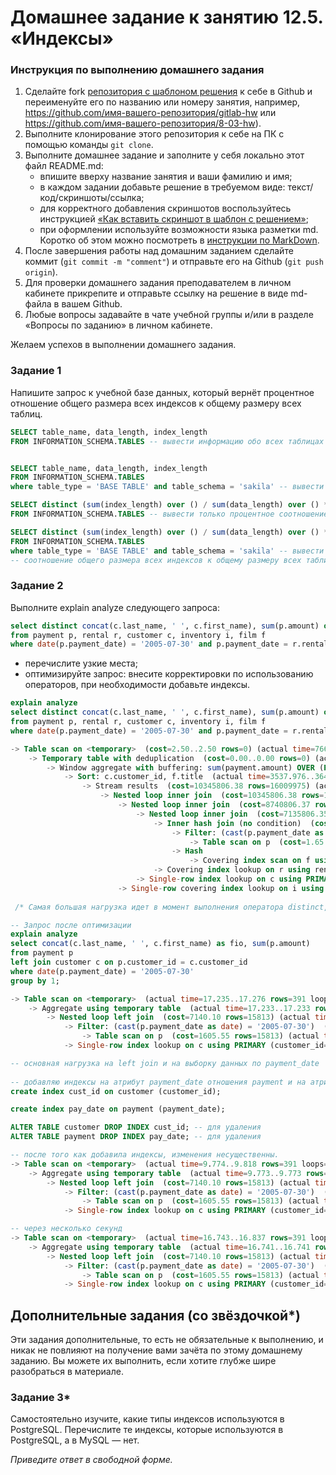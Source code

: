 # Домашнее задание к занятию 12.5. «Индексы»

### Инструкция по выполнению домашнего задания

1. Сделайте fork [репозитория c шаблоном решения](https://github.com/netology-code/sys-pattern-homework) к себе в Github и переименуйте его по названию или номеру занятия, например, https://github.com/имя-вашего-репозитория/gitlab-hw или https://github.com/имя-вашего-репозитория/8-03-hw).
2. Выполните клонирование этого репозитория к себе на ПК с помощью команды `git clone`.
3. Выполните домашнее задание и заполните у себя локально этот файл README.md:
   - впишите вверху название занятия и ваши фамилию и имя;
   - в каждом задании добавьте решение в требуемом виде: текст/код/скриншоты/ссылка;
   - для корректного добавления скриншотов воспользуйтесь инструкцией [«Как вставить скриншот в шаблон с решением»](https://github.com/netology-code/sys-pattern-homework/blob/main/screen-instruction.md);
   - при оформлении используйте возможности языка разметки md. Коротко об этом можно посмотреть в [инструкции по MarkDown](https://github.com/netology-code/sys-pattern-homework/blob/main/md-instruction.md).
4. После завершения работы над домашним заданием сделайте коммит (`git commit -m "comment"`) и отправьте его на Github (`git push origin`).
5. Для проверки домашнего задания преподавателем в личном кабинете прикрепите и отправьте ссылку на решение в виде md-файла в вашем Github.
6. Любые вопросы задавайте в чате учебной группы и/или в разделе «Вопросы по заданию» в личном кабинете.

Желаем успехов в выполнении домашнего задания.

### Задание 1

Напишите запрос к учебной базе данных, который вернёт процентное отношение общего размера всех индексов к общему размеру всех таблиц.

```sql
SELECT table_name, data_length, index_length
FROM INFORMATION_SCHEMA.TABLES -- вывести информацию обо всех таблицах в рамках БД


SELECT table_name, data_length, index_length
FROM INFORMATION_SCHEMA.TABLES
where table_type = 'BASE TABLE' and table_schema = 'sakila' -- вывести таблицы только БД sakila

SELECT distinct (sum(index_length) over () / sum(data_length) over () * 100) as percent_all
FROM INFORMATION_SCHEMA.TABLES -- вывести только процентное соотношение общего размера всех индексов к общему размеру всех таблиц

SELECT distinct (sum(index_length) over () / sum(data_length) over () * 100) as percent_all
FROM INFORMATION_SCHEMA.TABLES
where table_type = 'BASE TABLE' and table_schema = 'sakila' -- вывести только процентное 
-- соотношение общего размера всех индексов к общему размеру всех таблиц в БД sakila 

```

### Задание 2

Выполните explain analyze следующего запроса:
```sql
select distinct concat(c.last_name, ' ', c.first_name), sum(p.amount) over (partition by c.customer_id, f.title)
from payment p, rental r, customer c, inventory i, film f
where date(p.payment_date) = '2005-07-30' and p.payment_date = r.rental_date and r.customer_id = c.customer_id and i.inventory_id = r.inventory_id
```
- перечислите узкие места;
- оптимизируйте запрос: внесите корректировки по использованию операторов, при необходимости добавьте индексы.
```sql 
explain analyze
select distinct concat(c.last_name, ' ', c.first_name), sum(p.amount) over (partition by c.customer_id, f.title)
from payment p, rental r, customer c, inventory i, film f
where date(p.payment_date) = '2005-07-30' and p.payment_date = r.rental_date and r.customer_id = c.customer_id and i.inventory_id = r.inventory_id

-> Table scan on <temporary>  (cost=2.50..2.50 rows=0) (actual time=7668.709..7668.753 rows=391 loops=1)
    -> Temporary table with deduplication  (cost=0.00..0.00 rows=0) (actual time=7668.706..7668.706 rows=391 loops=1)
        -> Window aggregate with buffering: sum(payment.amount) OVER (PARTITION BY c.customer_id,f.title )   (actual time=3538.013..7402.202 rows=642000 loops=1)
            -> Sort: c.customer_id, f.title  (actual time=3537.976..3648.338 rows=642000 loops=1)
                -> Stream results  (cost=10345806.38 rows=16009975) (actual time=2.539..2714.691 rows=642000 loops=1)
                    -> Nested loop inner join  (cost=10345806.38 rows=16009975) (actual time=2.524..2262.546 rows=642000 loops=1)
                        -> Nested loop inner join  (cost=8740806.37 rows=16009975) (actual time=2.309..2004.931 rows=642000 loops=1)
                            -> Nested loop inner join  (cost=7135806.35 rows=16009975) (actual time=2.186..1737.070 rows=642000 loops=1)
                                -> Inner hash join (no condition)  (cost=1581474.80 rows=15813000) (actual time=1.849..93.524 rows=634000 loops=1)
                                    -> Filter: (cast(p.payment_date as date) = '2005-07-30')  (cost=1.65 rows=15813) (actual time=0.273..14.358 rows=634 loops=1)
                                        -> Table scan on p  (cost=1.65 rows=15813) (actual time=0.259..11.213 rows=16044 loops=1)
                                    -> Hash
                                        -> Covering index scan on f using idx_title  (cost=103.00 rows=1000) (actual time=0.317..1.142 rows=1000 loops=1)
                                -> Covering index lookup on r using rental_date (rental_date=p.payment_date)  (cost=0.25 rows=1) (actual time=0.002..0.002 rows=1 loops=634000)
                            -> Single-row index lookup on c using PRIMARY (customer_id=r.customer_id)  (cost=0.00 rows=1) (actual time=0.000..0.000 rows=1 loops=642000)
                        -> Single-row covering index lookup on i using PRIMARY (inventory_id=r.inventory_id)  (cost=0.00 rows=1) (actual time=0.000..0.000 rows=1 loops=642000)
                        
 /* Самая большая нагрузка идет в момент выполнения оператора distinct, оконной функции и inner join, от них и будем избавляться */                      

-- Запрос после оптимизации
explain analyze 
select concat(c.last_name, ' ', c.first_name) as fio, sum(p.amount)
from payment p
left join customer c on p.customer_id = c.customer_id 
where date(p.payment_date) = '2005-07-30'
group by 1;

-> Table scan on <temporary>  (actual time=17.235..17.276 rows=391 loops=1)
    -> Aggregate using temporary table  (actual time=17.233..17.233 rows=391 loops=1)
        -> Nested loop left join  (cost=7140.10 rows=15813) (actual time=0.111..15.607 rows=634 loops=1)
            -> Filter: (cast(p.payment_date as date) = '2005-07-30')  (cost=1605.55 rows=15813) (actual time=0.096..13.977 rows=634 loops=1)
                -> Table scan on p  (cost=1605.55 rows=15813) (actual time=0.073..10.369 rows=16044 loops=1)
            -> Single-row index lookup on c using PRIMARY (customer_id=p.customer_id)  (cost=0.25 rows=1) (actual time=0.002..0.002 rows=1 loops=634)

-- основная нагрузка на left join и на выборку данных по payment_date
            
-- добавляю индексы на атрибут payment_date отношения payment и на атрибут customer_id отношения customer
create index cust_id on customer (customer_id);

create index pay_date on payment (payment_date);

ALTER TABLE customer DROP INDEX cust_id; -- для удаления
ALTER TABLE payment DROP INDEX pay_date; -- для удаления

-- после того как добавила индексы, изменения несущественны.
-> Table scan on <temporary>  (actual time=9.774..9.818 rows=391 loops=1)
    -> Aggregate using temporary table  (actual time=9.773..9.773 rows=391 loops=1)
        -> Nested loop left join  (cost=7140.10 rows=15813) (actual time=0.091..8.904 rows=634 loops=1)
            -> Filter: (cast(p.payment_date as date) = '2005-07-30')  (cost=1605.55 rows=15813) (actual time=0.078..8.058 rows=634 loops=1)
                -> Table scan on p  (cost=1605.55 rows=15813) (actual time=0.064..6.326 rows=16044 loops=1)
            -> Single-row index lookup on c using PRIMARY (customer_id=p.customer_id)  (cost=0.25 rows=1) (actual time=0.001..0.001 rows=1 loops=634)

-- через несколько секунд
-> Table scan on <temporary>  (actual time=16.743..16.837 rows=391 loops=1)
    -> Aggregate using temporary table  (actual time=16.741..16.741 rows=391 loops=1)
        -> Nested loop left join  (cost=7140.10 rows=15813) (actual time=0.083..15.221 rows=634 loops=1)
            -> Filter: (cast(p.payment_date as date) = '2005-07-30')  (cost=1605.55 rows=15813) (actual time=0.070..13.781 rows=634 loops=1)
                -> Table scan on p  (cost=1605.55 rows=15813) (actual time=0.055..10.213 rows=16044 loops=1)
            -> Single-row index lookup on c using PRIMARY (customer_id=p.customer_id)  (cost=0.25 rows=1) (actual time=0.002..0.002 rows=1 loops=634)

```
## Дополнительные задания (со звёздочкой*)
Эти задания дополнительные, то есть не обязательные к выполнению, и никак не повлияют на получение вами зачёта по этому домашнему заданию. Вы можете их выполнить, если хотите глубже шире разобраться в материале.

### Задание 3*

Самостоятельно изучите, какие типы индексов используются в PostgreSQL. Перечислите те индексы, которые используются в PostgreSQL, а в MySQL — нет.

*Приведите ответ в свободной форме.*
